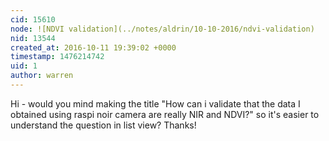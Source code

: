 ```yaml
---
cid: 15610
node: ![NDVI validation](../notes/aldrin/10-10-2016/ndvi-validation)
nid: 13544
created_at: 2016-10-11 19:39:02 +0000
timestamp: 1476214742
uid: 1
author: warren
---
```


Hi - would you mind making the title "How can i validate that the data I obtained using raspi noir camera are really NIR and NDVI?" so it's easier to understand the question in list view? Thanks!
